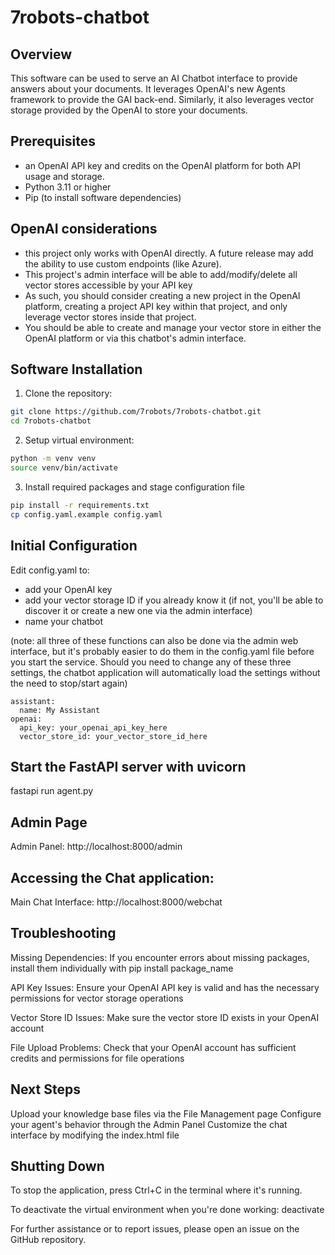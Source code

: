 # 7robots-chatbot
 
 ## Overview

 This software can be used to serve an AI Chatbot interface to provide answers about your documents. It leverages OpenAI's new Agents framework to provide the GAI back-end. Similarly, it also leverages vector storage provided by the OpenAI to store your documents.

 ## Prerequisites

 - an OpenAI API key and credits on the OpenAI platform for both API usage and storage.
 - Python 3.11 or higher
 - Pip (to install software dependencies)

## OpenAI considerations

- this project only works with OpenAI directly. A future release may add the ability to use custom endpoints (like Azure).
- This project's admin interface will be able to add/modify/delete all vector stores accessible by your API key
- As such, you should consider creating a new project in the OpenAI platform, creating a project API key within that project, and only leverage vector stores inside that project.
- You should be able to create and manage your vector store in either the OpenAI platform or via this chatbot's admin interface.

## Software Installation


1. Clone the repository:

```bash
git clone https://github.com/7robots/7robots-chatbot.git
cd 7robots-chatbot
```

2. Setup virtual environment:

```bash
python -m venv venv
source venv/bin/activate
```


3. Install required packages and stage configuration file
```bash
pip install -r requirements.txt
cp config.yaml.example config.yaml
```

## Initial Configuration

Edit config.yaml to:

- add your OpenAI key
- add your vector storage ID if you already know it (if not, you'll be able to discover it or create a new one via the admin interface)
- name your chatbot

(note: all three of these functions can also be done via the admin web interface, but it's probably easier to do them in the config.yaml file before you start the service. Should you need to change any of these three settings, the chatbot application will automatically load the settings without the need to stop/start again)

```
assistant:
  name: My Assistant
openai:
  api_key: your_openai_api_key_here
  vector_store_id: your_vector_store_id_here
```

## Start the FastAPI server with uvicorn
fastapi run agent.py

## Admin Page
Admin Panel: http://localhost:8000/admin


## Accessing the Chat application: 

Main Chat Interface: http://localhost:8000/webchat


## Troubleshooting
Missing Dependencies: If you encounter errors about missing packages, install them individually with pip install package_name

API Key Issues: Ensure your OpenAI API key is valid and has the necessary permissions for vector storage operations

Vector Store ID Issues: Make sure the vector store ID exists in your OpenAI account

File Upload Problems: Check that your OpenAI account has sufficient credits and permissions for file operations

## Next Steps
Upload your knowledge base files via the File Management page
Configure your agent's behavior through the Admin Panel
Customize the chat interface by modifying the index.html file

## Shutting Down
To stop the application, press Ctrl+C in the terminal where it's running.

To deactivate the virtual environment when you're done working:
deactivate

For further assistance or to report issues, please open an issue on the GitHub repository.
